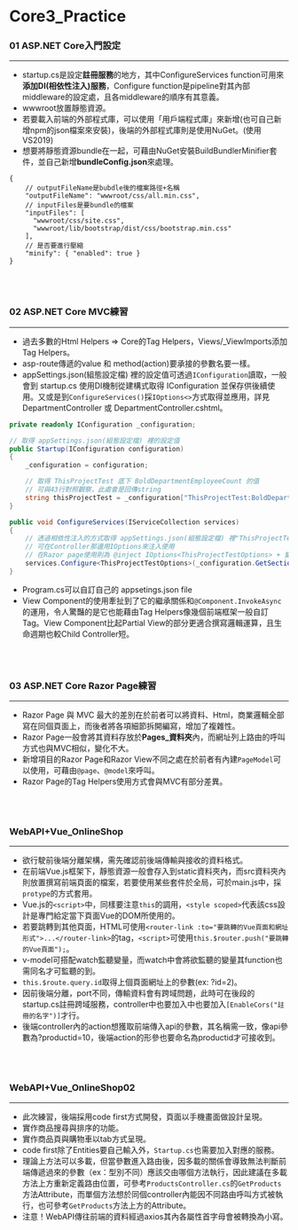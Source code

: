 # Core3_Practice

### 01   ASP.NET Core入門設定
---
- startup.cs是設定**註冊服務**的地方，其中ConfigureServices function可用來**添加DI(相依性注入)服務**，Configure function是pipeline對其內部middleware的設定處，且各middleware的順序有其意義。
- wwwroot放置靜態資源。
- 若要載入前端的外部程式庫，可以使用「用戶端程式庫」來新增(也可自己新增npm的json檔案來安裝)，後端的外部程式庫則是使用NuGet。(使用VS2019)
- 想要將靜態資源bundle在一起，可藉由NuGet安裝BuildBundlerMinifier套件，並自己新增**bundleConfig.json**來處理。

```
{
    // outputFileName是bubdle後的檔案路徑+名稱
    "outputFileName": "wwwroot/css/all.min.css",
    // inputFiles是要bundle的檔案
    "inputFiles": [
      "wwwroot/css/site.css",
      "wwwroot/lib/bootstrap/dist/css/bootstrap.min.css"
    ],
    // 是否要進行壓縮
    "minify": { "enabled": true }
}
```
<br>
<br>


### 02   ASP.NET Core MVC練習
---
- 過去多數的Html Helpers => Core的Tag Helpers，Views/_ViewImports添加Tag Helpers。
- asp-route傳遞的value 和 method(action)要承接的參數名要一樣。
- appSettings.json(組態設定檔) 裡的設定值可透過`IConfiguration`讀取，一般會到 startup.cs 使用DI機制從建構式取得 IConfiguration 並保存供後續使用。又或是到`ConfigureServices()`採`IOptions<>`方式取得並應用，詳見DepartmentController 或 DepartmentController.cshtml。

```C#
private readonly IConfiguration _configuration;

// 取得 appSettings.json(組態設定檔) 裡的設定值
public Startup(IConfiguration configuration)
{
    _configuration = configuration;

    // 取得 ThisProjectTest 底下 BoldDepartmentEmployeeCount 的值
    // 可與43行對照觀察，此處會是回傳string
    string thisProjectTest = _configuration["ThisProjectTest:BoldDepartmentEmployeeCount"];
}

public void ConfigureServices(IServiceCollection services)
{
    // 透過相依性注入的方式取得 appSettings.json(組態設定檔) 裡"ThisProjectTest"的設定值
    // 可在Controller那邊用IOptions來注入使用
    // 在Razor page使用則為 @inject IOptions<ThisProjectTestOptions> + 變數名稱
    services.Configure<ThisProjectTestOptions>(_configuration.GetSection(key: "ThisProjectTest"));
}
```

- Program.cs可以自訂自己的 appsetings.json file
- View Component的使用牽扯到了它的繼承關係和`@Component.InvokeAsync`的運用，令人驚豔的是它也能藉由Tag Helpers像幾個前端框架一般自訂Tag。View Component比起Partial View的部分更適合撰寫邏輯運算，且生命週期也較Child Controller短。

<br>
<br>


### 03   ASP.NET Core Razor Page練習
---
- Razor Page 與 MVC 最大的差別在於前者可以將資料、Html，商業邏輯全部寫在同個頁面上，而後者將各項細節拆開編寫，增加了複雜性。
- Razor Page一般會將其資料存放於**Pages_資料夾**內，而網址列上路由的呼叫方式也與MVC相似，變化不大。
- 新增項目的Razor Page和Razor View不同之處在於前者有內建`PageModel`可以使用，可藉由`@page`、`@model`來呼叫。
- Razor Page的Tag Helpers使用方式會與MVC有部分差異。

<br>
<br>


### WebAPI+Vue_OnlineShop 
---
- 欲行駛前後端分離架構，需先確認前後端傳輸與接收的資料格式。
- 在前端Vue.js框架下，靜態資源一般會存入到static資料夾內，而src資料夾內則放置撰寫前端頁面的檔案，若要使用某些套件於全局，可於main.js中，採`protype`的方式套用。
- Vue.js的`<script>`中，同樣要注意`this`的調用，`<style scoped>`代表該css設計是專門給定當下頁面Vue的DOM所使用的。
- 若要跳轉到其他頁面，HTML可使用`<router-link :to="要跳轉的Vue頁面和網址形式">...</router-link>`的tag，`<script>`可使用`this.$router.push("要跳轉的Vue頁面");`。
- v-model可搭配watch監聽變量，而watch中會將欲監聽的變量其function也需同名才可監聽的到。
- `this.$route.query.id`取得上個頁面網址上的參數(ex: ?id=2)。
- 因前後端分離，port不同，傳輸資料會有跨域問題，此時可在後段的startup.cs註冊跨域服務，controller中也要加入中也要加入`[EnableCors("註冊的名字")]`才行。
- 後端controller內的action想獲取前端傳入api的參數，其名稱需一致，像api參數為?productid=10，後端action的形參也要命名為productid才可接收到。

<br>
<br>


### WebAPI+Vue_OnlineShop02
---
- 此次練習，後端採用code first方式開發，頁面以手機畫面做設計呈現。
- 實作商品搜尋與排序的功能。
- 實作商品頁與購物車以tab方式呈現。
- code first除了Entities要自己輸入外，`Startup.cs`也需要加入對應的服務。
- 理論上方法可以多載，但當參數進入路由後，因多載的關係會導致無法判斷前端傳遞過來的參數（ex：型別不同）應該交由哪個方法執行，因此建議在多載方法上方重新定義路由位置，可參考`ProductsController.cs`的`GetProducts`方法Attribute，而單個方法想於同個controller內能因不同路由呼叫方式被執行，也可參考`GetProducts`方法上方的Attribute。
- 注意！WebAPI傳往前端的資料經過axios其內各屬性首字母會被轉換為小寫。
